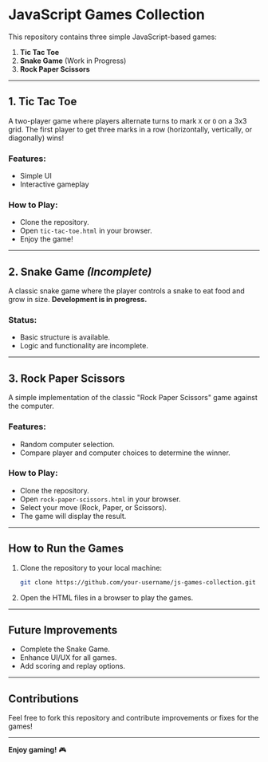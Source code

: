 # JavaScript Games Collection

This repository contains three simple JavaScript-based games:

1. **Tic Tac Toe**
2. **Snake Game** (Work in Progress)
3. **Rock Paper Scissors**

---

## 1. Tic Tac Toe
A two-player game where players alternate turns to mark `X` or `O` on a 3x3 grid. The first player to get three marks in a row (horizontally, vertically, or diagonally) wins!

### Features:
- Simple UI
- Interactive gameplay

### How to Play:
- Clone the repository.
- Open `tic-tac-toe.html` in your browser.
- Enjoy the game!

---

## 2. Snake Game *(Incomplete)*
A classic snake game where the player controls a snake to eat food and grow in size. **Development is in progress.**

### Status:
- Basic structure is available.
- Logic and functionality are incomplete.

---

## 3. Rock Paper Scissors
A simple implementation of the classic "Rock Paper Scissors" game against the computer.

### Features:
- Random computer selection.
- Compare player and computer choices to determine the winner.

### How to Play:
- Clone the repository.
- Open `rock-paper-scissors.html` in your browser.
- Select your move (Rock, Paper, or Scissors).
- The game will display the result.

---

## How to Run the Games
1. Clone the repository to your local machine:
   ```bash
   git clone https://github.com/your-username/js-games-collection.git
   ```
2. Open the HTML files in a browser to play the games.

---

## Future Improvements
- Complete the Snake Game.
- Enhance UI/UX for all games.
- Add scoring and replay options.

---

## Contributions
Feel free to fork this repository and contribute improvements or fixes for the games!

---

**Enjoy gaming!** 🎮


